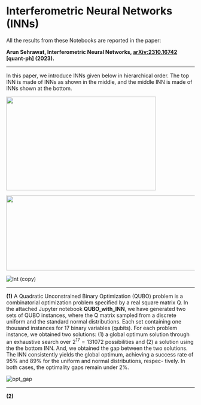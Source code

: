 # Interferometric Neural Networks (INNs)

All the results from these Notebooks are reported in the paper: 

__Arun Sehrawat, Interferometric Neural Networks, [arXiv:2310.16742](https://arxiv.org/abs/2310.16742) [quant-ph] (2023).__

-----

In this paper, we introduce INNs given below in hierarchical order. The top INN is made of INNs as shown in the middle, and the middle INN is made of INNs shown at the bottom.

<img src="https://github.com/ArunSehrawat/Interferometric-Neural-Networks/assets/99533657/37f68450-fa8b-4896-9d4a-d3b71e24b347" width="400" height="250">

${}$

<img src="https://github.com/ArunSehrawat/Interferometric-Neural-Networks/assets/99533657/19d2f69b-8ea9-4cb1-aa5e-c7b7f333ed89" width="700" height="200">

${}$

![Int (copy)](https://github.com/ArunSehrawat/Interferometric-Neural-Networks/assets/99533657/7eb82607-150b-48be-a5b7-50f4d9155b14)

-----

**(1)** A Quadratic Unconstrained Binary Optimization (QUBO) problem is a combinatorial optimization problem specified by a real square matrix Q. 
In the attached Jupyter notebook __QUBO_with_INN__, we have generated two sets of QUBO instances, where the Q matrix sampled from a discrete uniform and the standard normal distributions.
Each set containing one thousand instances for 17  binary variables (qubits). 
For each problem instance, we obtained two solutions: (1) a global optimum solution through an exhaustive search over $2^{17}=131072$ possibilities and (2) a solution using the the bottom INN.
And, we obtained the gap between the two solutions. The INN consistently yields the global optimum, achieving a success rate of 95% and 89% for the uniform and normal distributions, respec-
tively. In both cases, the optimality gaps remain under 2%.

![opt_gap](https://github.com/ArunSehrawat/Interferometric-Neural-Networks/assets/99533657/3d1240e7-0281-4639-adbf-5cfca0a8f6f9)

-----


**(2)** 
